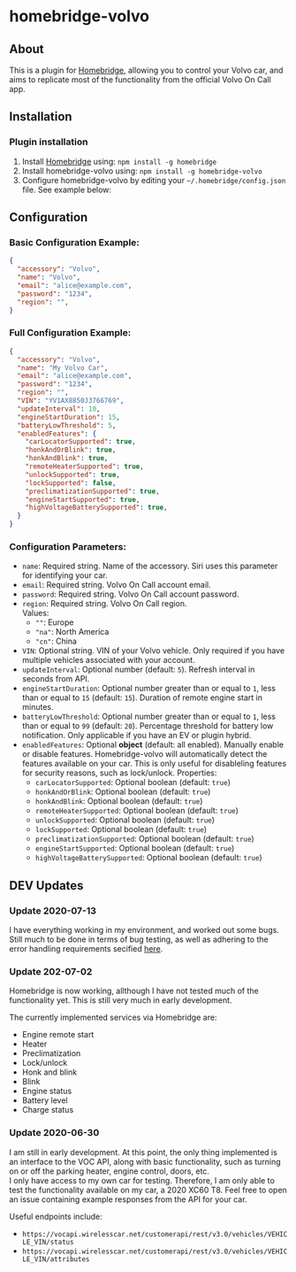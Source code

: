 # homebridge-volvo
## About
This is a plugin for [Homebridge](https://homebridge.io/), allowing you to control your Volvo car, and aims to replicate most of the functionality from the official Volvo On Call app.   

## Installation
### Plugin installation
1. Install [Homebridge](https://homebridge.io/) using: `npm install -g homebridge`
2. Install homebridge-volvo using: `npm install -g homebridge-volvo`
3. Configure homebridge-volvo by editing your `~/.homebridge/config.json` file. See example below:
## Configuration
### Basic Configuration Example:
``` json
{
  "accessory": "Volvo",
  "name": "Volvo",
  "email": "alice@example.com",
  "password": "1234",
  "region": "",
}
```
### Full Configuration Example:
``` json
{
  "accessory": "Volvo",
  "name": "My Volvo Car",
  "email": "alice@example.com",
  "password": "1234",
  "region": "",
  "VIN": "YV1AX8850J3766769",
  "updateInterval": 10,
  "engineStartDuration": 15,
  "batteryLowThreshold": 5,
  "enabledFeatures": {
    "carLocatorSupported": true,
    "honkAndOrBlink": true,
    "honkAndBlink": true,
    "remoteHeaterSupported": true,
    "unlockSupported": true,
    "lockSupported": false,
    "preclimatizationSupported": true,
    "engineStartSupported": true,
    "highVoltageBatterySupported": true,
  }
}
```
### Configuration Parameters:
- `name`: Required string. Name of the accessory. Siri uses this parameter for identifying your car.
- `email`: Required string. Volvo On Call account email.
- `password`: Required string. Volvo On Call account password.
- `region`: Required string. Volvo On Call region.   
    Values:
  - `""`: Europe
  - `"na"`: North America
  - `"cn"`: China
- `VIN`: Optional string. VIN of your Volvo vehicle. Only required if you have multiple vehicles associated with your account.
- `updateInterval`: Optional number (default: `5`). Refresh interval in seconds from API. 
- `engineStartDuration`: Optional number greater than or equal to `1`, less than or equal to `15` (default: `15`). Duration of remote engine start in minutes.
- `batteryLowThreshold`: Optional number greater than or equal to `1`, less than or equal to `99` (default: `20`). Percentage threshold for battery low notification. Only applicable if you have an EV or plugin hybrid.
- `enabledFeatures`: Optional **object** (default: all enabled). Manually enable or disable features. Homebridge-volvo will automatically detect the features available on your car. This is only useful for disableling features for security reasons, such as lock/unlock. Properties:   
  - `carLocatorSupported`: Optional boolean (default: `true`)
  - `honkAndOrBlink`: Optional boolean (default: `true`)
  - `honkAndBlink`: Optional boolean (default: `true`)
  - `remoteHeaterSupported`: Optional boolean (default: `true`)
  - `unlockSupported`: Optional boolean (default: `true`)
  - `lockSupported`: Optional boolean (default: `true`)
  - `preclimatizationSupported`: Optional boolean (default: `true`)
  - `engineStartSupported`: Optional boolean (default: `true`)
  - `highVoltageBatterySupported`: Optional boolean (default: `true`)

## DEV Updates
### Update 2020-07-13
I have everything working in my environment, and worked out some bugs. Still much to be done in terms of bug testing, as well as adhering to the error handling requirements secified [here](https://github.com/homebridge/homebridge/wiki/verified-Plugins#requirements).

### Update 202-07-02
Homebridge is now working, allthough I have not tested much of the functionality yet. This is still very much in early development.   

The currently implemented services via Homebridge are:
- Engine remote start
- Heater
- Preclimatization
- Lock/unlock
- Honk and blink
- Blink
- Engine status
- Battery level
- Charge status

### Update 2020-06-30
I am still in early development. At this point, the only thing implemented is an interface to the VOC API, along with basic functionality, such as turning on or off the parking heater, engine control, doors, etc.   
I only have access to my own car for testing. Therefore, I am only able to test the functionality available on my car, a 2020 XC60 T8. Feel free to open an issue containing example responses from the API for your car.   
   
Useful endpoints include:
- `https://vocapi.wirelesscar.net/customerapi/rest/v3.0/vehicles/VEHICLE_VIN/status`
- `https://vocapi.wirelesscar.net/customerapi/rest/v3.0/vehicles/VEHICLE_VIN/attributes`
